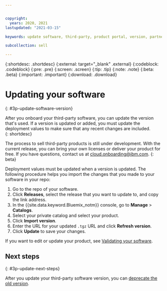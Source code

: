 ```yaml
---


copyright:
  years: 2020, 2021
lastupdated: "2021-03-15"

keywords: update software, third-party, product portal, version, partner portal, sellers, partners

subcollection: sell

---
```


{:shortdesc: .shortdesc}
{:external: target="_blank" .external}
{:codeblock: .codeblock}
{:pre: .pre}
{:screen: .screen}
{:tip: .tip}
{:note: .note}
{:beta: .beta}
{:important: .important}
{:download: .download}

# Updating your software
{: #3p-update-software-version}

After you onboard your third-party software, you can update the version that's used. If a version is updated or added, you must update the deployment values to make sure that any recent changes are included.  
{: shortdesc}

The process to sell third-party products is still under development. With the current release, you can bring your own licenses or deliver your product for free. If you have questions, contact us at cloud.onboarding@ibm.com.
{: beta}

Deployment values must be updated when a version is updated. The following procedure helps you import the changes that you made to your software in your repo: 

1. Go to the repo of your software. 
1. Click **Releases**, select the release that you want to update to, and copy the link address. 
1. In the {{site.data.keyword.Bluemix_notm}} console, go to **Manage** > **Catalogs**. 
1. Select your private catalog and select your product.  
1. Click **Import version**.  
1. Enter the URL for your updated `.tgz` URL and click **Refresh version**. 
1. Click **Update** to save your changes.

If you want to edit or update your product, see [Validating your software](/docs/sell?topic=sell-sw-validate). 


## Next steps
{: #3p-update-next-steps}

After you update your third-party software version, you can [deprecate the old version](/docs/account?topic=account-dep-restore).

